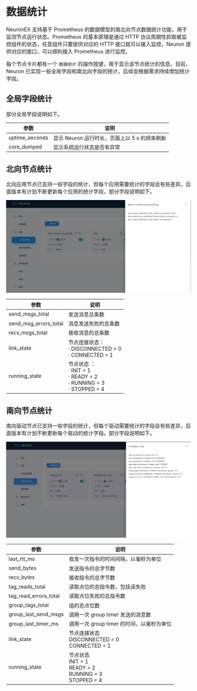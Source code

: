 # 数据统计

NeuronEX 支持基于 Prometheus 的数据模型的南北向节点数据统计功能，用于监测节点运行状态。Prometheus 的基本原理是通过 HTTP 协议周期性抓取被监控组件的状态，任意组件只要提供对应的 HTTP 接口就可以接入监控，Neuron 提供对应的接口，可以顺利接入 Prometheus 进行监控。

每个节点卡片都有一个 `数据统计` 的操作按键，用于显示该节点统计的信息。目前，Neuron 已实现一些全局字段和南北向字段的统计，后续会根据需求持续增加统计字段。

## 全局字段统计

部分全局字段说明如下。

| 参数             | 说明                                     |
| --------------- | --------------------------------------- |
| uptime_seconds  | 显示 Neuron 运行时长，页面上以 5 s 的频率刷新 |
| core_dumped     | 显示系统运行状态是否有异常                   |

## 北向节点统计

北向应用节点已支持一些字段的统计，但每个应用需要统计的字段会有些差异，后面版本有计划不断更新每个应用的统计字段，部分字段说明如下。

![north_statistics](./assets/north_statistics.png)

| 参数                     | 说明               |
| ----------------------- | ----------------- |
| send_msgs_total         | 发送消息总条数       |
| send_msg_errors_total   | 消息发送失败的总条数  |
| recv_msgs_total         | 接收消息的总条数     |
| link_state              | 节点连接状态：<br />· DISCONNECTED = 0<br />· CONNECTED = 1 |
| running_state           | 节点状态 ：<br />· INIT = 1<br />· READY = 2<br />· RUNNING = 3<br />· STOPPED = 4 |

## 南向节点统计

南向驱动节点已支持一些字段的统计，但每个驱动需要统计的字段会有些差异，后面版本有计划不断更新每个驱动的统计字段。部分字段说明如下。

![south_statistics](./assets/south_statistics.png)

| 参数                    | 说明                                    |
| ---------------------- | --------------------------------------- |
| last_rtt_ms            | 收发一次指令的时间间隔，以毫秒为单位          |
| send_bytes             | 发送指令的总字节数                         |
| recv_bytes             | 接收指令的总字节数                         |
| tag_reads_total        | 读取点位的总指令数，包括读失败               |
| tag_read_errors_total  | 读取点位失败的总指令数                      |
| group_tags_total       | 组的总点位数                               |
| group_last_send_msgs   | 调用一次 group timer 发送的消息数           |
| group_last_timer_ms    | 调用一次 group timer 的时间，以毫秒为单位     |
| link_state              | 节点连接状态 <br />DISCONNECTED = 0<br />CONNECTED = 1     |
| running_state           | 节点状态 <br />INIT = 1<br />READY = 2<br />RUNNING = 3<br />STOPPED = 4        |
